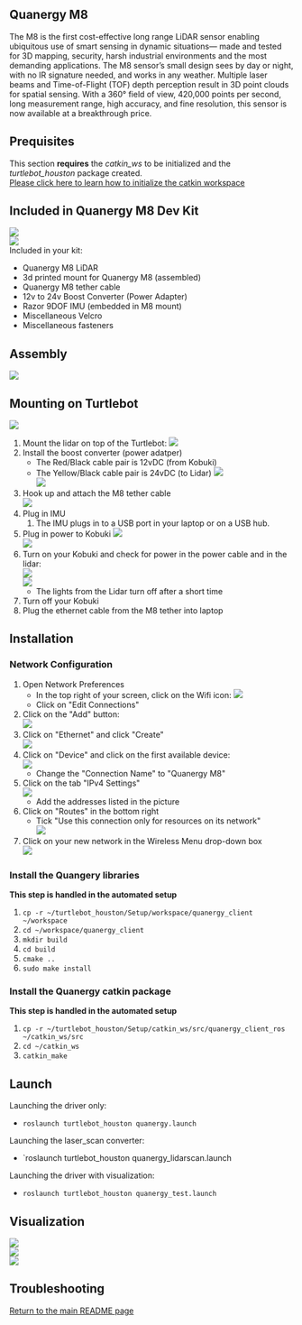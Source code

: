 ## Quanergy M8
The M8 is the first cost-effective long range LiDAR sensor enabling ubiquitous use of smart sensing in dynamic situations— made and tested for 3D mapping, security, harsh industrial environments and the most demanding applications. The M8 sensor’s small design sees by day or night, with no IR signature needed, and works in any weather. Multiple laser beams and Time-of-Flight (TOF) depth perception result in 3D point clouds for spatial sensing. With a 360° field of view, 420,000 points per second, long measurement range, high accuracy, and fine resolution, this sensor is now available at a breakthrough price.

## Prequisites
This section **requires** the *catkin_ws* to be initialized and the *turtlebot_houston* package created.  
[Please click here to learn how to initialize the catkin workspace](08-Catkin_Workspace.md)  

## Included in Quanergy M8 Dev Kit
![](Resources/19-included_in_box.jpg)  
![](Resources/19-in-kit.jpg)  
Included in your kit:  
- Quanergy M8 LiDAR  
- 3d printed mount for Quanergy M8 (assembled)  
- Quanergy M8 tether cable  
- 12v to 24v Boost Converter (Power Adapter)  
- Razor 9DOF IMU (embedded in M8 mount)  
- Miscellaneous Velcro  
- Miscellaneous fasteners  

## Assembly
![](Resources/19-m8.png)  

## Mounting on Turtlebot
![](Resources/19-turtlebot_m8.png)  

1. Mount the lidar on top of the Turtlebot:
    ![](Resources/19-screw_mounting.jpg)  
2. Install the boost converter (power adatper)  
    - The Red/Black cable pair is 12vDC (from Kobuki)
    - The Yellow/Black cable pair is 24vDC (to Lidar)
    ![](Resources/19-power_adapter.jpg)	 
    ![](Resources/19-power_mounting.jpg)	
3. Hook up and attach the M8 tether cable  
    ![](Resources/19-tether_connection.jpg)  
4. Plug in IMU
    1. The IMU plugs in to a USB port in your laptop or on a USB hub.  
5. Plug in power to Kobuki
    ![](Resources/19-kobuki_connectors.jpg)  
    ![](Resources/19-power_connection.jpg)  
6. Turn on your Kobuki and check for power in the power cable and in the lidar:    
    ![](Resources/19-power_light.jpg)  
    ![](Resources/19-lidar_on.jpg)  
    - The lights from the Lidar turn off after a short time  
7. Turn off your Kobuki
8. Plug the ethernet cable from the M8 tether into laptop  

## Installation
### Network Configuration
1. Open Network Preferences
    - In the top right of your screen, click on the Wifi icon:
    ![](Resources/19-network.png)  
    - Click on "Edit Connections"  
2. Click on the "Add" button:  
    ![](Resources/19-network_edit_connection_1.png)
3. Click on "Ethernet" and click "Create"  
    ![](Resources/19-network_edit_connection_2.png)  
4. Click on "Device" and click on the first available device:  
    ![](Resources/19-network_edit_connection_3.png)  
    - Change the "Connection Name" to "Quanergy M8"  
5. Click on the tab "IPv4 Settings"  
    ![](Resources/19-network_edit_connection_4.png)  
    - Add the addresses listed in the picture  
6. Click on "Routes" in the bottom right  
    - Tick "Use this connection only for resources on its network"  
    ![](Resources/19-network_edit_connection_5.png)  
7. Click on your new network in the Wireless Menu drop-down box  
    ![](Resources/19-ethernet_network.png)  
### Install the Quangery libraries
**This step is handled in the automated setup**  
1. `cp -r ~/turtlebot_houston/Setup/workspace/quanergy_client ~/workspace`  
2. `cd ~/workspace/quanergy_client`  
3. `mkdir build`  
4. `cd build`  
5. `cmake ..`  
6. `sudo make install`  

### Install the Quanergy catkin package
**This step is handled in the automated setup**
1. `cp -r ~/turtlebot_houston/Setup/catkin_ws/src/quanergy_client_ros ~/catkin_ws/src`
2. `cd ~/catkin_ws`
3. `catkin_make`

## Launch
Launching the driver only:  
- `roslaunch turtlebot_houston quanergy.launch`  

Launching the laser_scan converter:  
- `roslaunch turtlebot_houston quanergy_lidarscan.launch  

Launching the driver with visualization:  
- `roslaunch turtlebot_houston quanergy_test.launch`  

## Visualization
![](Resources/19-vis1.png)  
![](Resources/19-vis2.png)  
![](Resources/19-vis3.png)  

## Troubleshooting


[Return to the main README page](/README.md)
